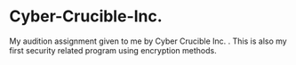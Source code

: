 # Cyber-Crucible-Inc.
My audition assignment given to me by Cyber Crucible Inc. .  This is also my first security related program using encryption methods.
